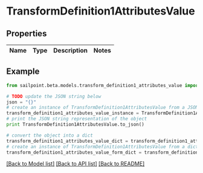# TransformDefinition1AttributesValue


## Properties
Name | Type | Description | Notes
------------ | ------------- | ------------- | -------------

## Example

```python
from sailpoint.beta.models.transform_definition1_attributes_value import TransformDefinition1AttributesValue

# TODO update the JSON string below
json = "{}"
# create an instance of TransformDefinition1AttributesValue from a JSON string
transform_definition1_attributes_value_instance = TransformDefinition1AttributesValue.from_json(json)
# print the JSON string representation of the object
print TransformDefinition1AttributesValue.to_json()

# convert the object into a dict
transform_definition1_attributes_value_dict = transform_definition1_attributes_value_instance.to_dict()
# create an instance of TransformDefinition1AttributesValue from a dict
transform_definition1_attributes_value_form_dict = transform_definition1_attributes_value.from_dict(transform_definition1_attributes_value_dict)
```
[[Back to Model list]](../README.md#documentation-for-models) [[Back to API list]](../README.md#documentation-for-api-endpoints) [[Back to README]](../README.md)


